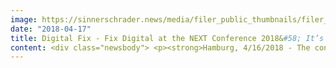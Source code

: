 ```yaml
---
image: https://sinnerschrader.news/media/filer_public_thumbnails/filer_public/17/8f/178f67b6-acdd-45b5-b787-8ba9c7747218/700px_next18_topic.png__480x288_q85_crop_subsampling-2_upscale.png
date: "2018-04-17"
title: Digital Fix - Fix Digital at the NEXT Conference 2018&#58; It’s time to save the digital world from itself
content: <div class="newsbody"> <p><strong>Hamburg, 4/16/2018 - The controversy surrounding Cambridge Analytica highlights some of the most pressing issues of the digital industry. At its core, the problem is the distribution of roles between humans and technology&#58; Are digital services made to help their users - or are we merely producers of data that enable advertising-based business models? How humans can be placed back in the center of digital development, and how this can solve the problems in the digital industry, will be a topic of discussion among decision makers and experts on September 20 &amp; 21 at the NEXT Conference 2018, with the motto “Digital Fix - Fix Digital”. Keynote speakers include the British-American author <a href="https&#58;//nextconf.eu/person/andrew-keen/" target="_blank">Andrew Keen</a> (“<a href="http&#58;//www.ajkeen.com/how-to-fix-the-future/" target="_blank">How to fix the future</a>”), Tech- and Design researcher <a href="https&#58;//nextconf.eu/person/pamela-pavliscak/" target="_blank">Pamela Pavliscak</a> (<a href="https&#58;//www.changesciences.com/" target="_blank">Change Sciences</a>) as well as <a href="https&#58;//nextconf.eu/person/rand-hindi/" target="_blank">Rand Hindi</a>, founder of the AI research lab <a href="https&#58;//snips.ai/about/" target="_blank">Snips</a> and one of the top <a href="https&#58;//www.technologyreview.com/lists/innovators-under-35/2014/entrepreneur/rand-hindi/" target="_blank">35 innovators under 35</a> according to MIT Technology review.</strong><br/> <br/> Criticism of the global internet titans is becoming increasingly loud - the topics of contention include their market power, data protection, hate speech, ethical standards for future technologies such as Artificial Intelligence as well as the social and economic ramifications of technological development. The problems are obvious, but what are possible solutions for<br/> them? It is this question that organizations in a digital economy must ask themselves, lest they eventually fall victim to their own disruptive mentality.</p> <p><strong>Digital Fix - Fix Digital&#58; Finishing the Trilogy</strong><br/> The European digital festival NEXT brings together 1,500 stakeholders, thought leaders and creatives on Hamburg’s Reeperbahn to discuss interdisciplinary solutions for more human-<br/> friendly technologies. “In a way, Digital Fix as this year’s NEXT conference’s motto completes a trilogy for us”, says Matthias Schrader, founder of NEXT and CEO of SinnerSchrader. “With<br/> ‘Digital Ego’, we held a mirror up to ourselves as users, while last year’s ‘Digital Sucks’ openly addressed the problems in user experience. This year we take the next logical step and discuss how we can go back to user-centric ways of offering more humane solutions.”<br/> <br/> “Our motto certainly also plays with the various meanings of the word Fix. We’re looking to repair something that has become indispensable for our lives. This reflects both the great challenge and the equally great need to solve these problems. For businesses, this means&#58; They must turn away from technocracy and towards a digital Humanism. They must question<br/> whether or not their technological innovations serve the means of providing customers with the best possible experience”, explains Volker Martens, co-organizer of NEXT and Faktor 3 board member. “NEXT is a platform that enables a wide discussion about these topics and unites the paradigms of different industries.</p> <p><strong>Digital festival in the heart of Hamburg</strong><br/> In this year, the topics of people-centered innovation, humanity-oriented design, socially relevant topics as well as technology trends and their effect on people are front and center at NEXT. Inspiration will be provided by experts such as author <a href="https&#58;//nextconf.eu/person/andrew-keen/" target="_blank">Andrew Keen</a> (“<a href="http&#58;//www.ajkeen.com/how-to-fix-the-future/" target="_blank">How to fix the future</a>”), French AI entrepreneur <a href="https&#58;//nextconf.eu/person/rand-hindi/" target="_blank">Rand Hindi</a> as well as <a href="https&#58;//nextconf.eu/person/pamela-pavliscak/" target="_blank">Pamela Pavliscak</a> (<a href="https&#58;//www.changesciences.com/" target="_blank">Change Sciences</a>), who researches our relationship to emotionally intelligent machines. In the morning, this will happen through keynotes on the stage of the “Kiez” theater Schmidts Tivoli, and in the afternoon, in supplementary workshops and master classes in clubs all around the Reeperbahn.<br/> <br/> The NEXT conference is a close partner to the <a href="https&#58;//www.reeperbahnfestival.com/en/frontpage" target="_blank">Reeperbahn Festival</a> (September 19-22) again. Tickets for NEXT also grant access to the musical and cultural program of Europe’s biggest club festival. SinnerSchrader and FAKTOR 3 are co-organizers of the NEXT conference, which over the years has transformed from a traditional business conference into a digital festival.</p> <p><strong>About the NEXT Conference</strong><br/> The NEXT Conference is the international digital festival on the Reeperbahn and for two days turns Hamburg into the hot spot of the digital scene. In the center stands the question of what will move customers in the near future. To this end, NEXT offers inspiration, networking and business-relevant knowledge on trends and future technologies, in order to prepare companies for the challenges and chances of digital transformation. This makes NEXT a unique event in Europe for around 1,500 decision-makers with a digital agenda - marketing and product leaders, digital economy managers, creatives, developers and innovative founders. NEXT is embedded into Hamburg’s Reeperbahn Festival with over 40,000 visitors. NEXT delegates there will receive privileged access to over 500 concerts, technical and cultural events.</p> <p>The NEXT Conference 2018 is held on September 20 &amp; 21. Current information about the program of NEXT can be found at <a href="https&#58;//nextconf.eu/" target="_blank">www.nextconf.eu</a>. Interested parties can also <a href="https&#58;//nextconf.eu/apply-for-next18/" target="_blank">request a ticket</a> for the invite-only event. A discounted summer rate is available until June 30th, 2018.</p> <p>Interested journalists can <a href="https&#58;//nextconf.eu/accreditation/" target="_blank">request accreditation here</a>. We ask for your understanding that allocations are limited.</p> <p> <a class="news-backlink" href="/en/"> <svg class="svg-ico svg-ico--arrow-left"> <use xlink&#58;href="#arrow-down"></use> </svg>Back to the overview </a> </p> </div>
---
```


